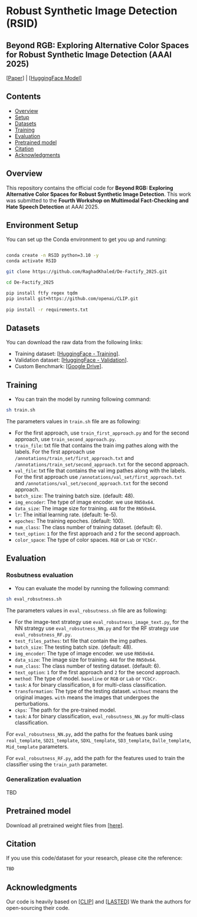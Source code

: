 #  Robust Synthetic Image Detection (RSID)

## Beyond RGB: Exploring Alternative Color Spaces for Robust Synthetic Image Detection (AAAI 2025)

[[Paper](https://)] | [[HuggingFace Model](https://)]


## Contents

- [Overview](#overview)
- [Setup](#environment-setup)
- [Datasets](#datasets)
- [Training](#training)
- [Evaluation](#evaluation)
- [Pretrained model](#pretrained-model)
- [Citation](#acknowledgments)
- [Acknowledgments](#acknowledgments)



## Overview
This repository contains the official code for **Beyond RGB: Exploring Alternative Color Spaces for Robust Synthetic Image Detection**. This work was submitted to the **Fourth Workshop on Multimodal Fact-Checking and Hate Speech Detection** at AAAI 2025.

## Environment Setup
You can set up the Conda environment to get you up and running:

```bash

conda create -n RSID python=3.10 -y
conda activate RSID

git clone https://github.com/RaghadKhaled/De-Factify_2025.git

cd De-Factify_2025

pip install ftfy regex tqdm
pip install git+https://github.com/openai/CLIP.git
 
pip install -r requirements.txt

```



## Datasets

You can download the raw data from the following links:

- Training dataset:  [[HuggingFace - Training](https://huggingface.co/datasets/NasrinImp/Defactify4_Train)].
- Validation dataset: [[HuggingFace - Validation](https://huggingface.co/datasets/NasrinImp/Defactify4_Validation)].
- Custom Benchmark: [[Google Drive](https://drive.google.com/drive/folders/1DgiN4aeTbEdHt9Pre_iQxfVn_KOEhXlJ?usp=drive_link)].



## Training
- You can train the model by running following command:
```bash
sh train.sh
```

The parameters values in `train.sh` file are as following:

- For the first approach, use `train_first_approach.py` and for the second approach, use `train_second_approach.py`.
- `train_file`: txt file that contains the train img pathes along with the labels. For the first approach use `/annotations/train_set/first_approach.txt` and `/annotations/train_set/second_approach.txt` for the second approach.
- `val_file`: txt file that contains the val img pathes along with the labels. For the first approach use `/annotations/val_set/first_approach.txt` and `/annotations/val_set/second_approach.txt` for the second approach.
- `batch_size`: The training batch size. (default: 48).
- `img_encoder`: The type of image encoder. we use `RN50x64`.
- `data_size`: The image size for training. `448` for the `RN50x64`.
- `lr`: The initial learning rate. (default: 1e-5).
- `epoches`: The training epoches. (default: 100).
- `num_class`: The class number of training dataset. (default: 6).
- `text_option`: `1` for the first approach and `2` for the second approach.
- `color_space`: The type of color spaces. `RGB` or `Lab` or `YCbCr`.

## Evaluation

### Rosbutness evaluation

- You can evaluate the model by running the following command:
```bash
sh eval_robsutness.sh
```

The parameters values in `eval_robsutness.sh` file are as following:

- For the image-text strategy use `eval_robsutness_image_text.py`, for the NN strategy use `eval_robsutness_NN.py` and for the RF strategy use `eval_robsutness_RF.py`.
- `test_files_pathes`: txt file that contain the img pathes.
- `batch_size`: The testing batch size. (default: 48).
- `img_encoder`: The type of image encoder. we use `RN50x64`.
- `data_size`: The image size for training. `448` for the `RN50x64`.
- `num_class`: The class number of testing dataset. (default: 6).
- `text_option`: `1` for the first approach and `2` for the second approach.
- `method`: The type of model. `baseline` or  `RGB` or `Lab` or `YCbCr`.
- `task`: `A` for binary classification, `B` for multi-class classification.
- `transformation`: The type of the testing dataset. `without` means the original images. `with` means the images that undergoes the perturbations.
- `ckps`: `The path for the pre-trained model.
- `task`: `A` for binary classification, `eval_robsutness_NN.py` for multi-class classification.


For `eval_robsutness_NN.py`, add the paths for the featues bank using `real_template`, `SD21_template`, `SDXL_template`, `SD3_template`, `Dalle_template`, `Mid_template` parameters.

For `eval_robsutness_RF.py`, add the path for the features used to train the classifier using the `train_path` parameter.



### Generalization evaluation
TBD

## Pretrained model

Download all pretrained weight files from [[here](https://drive.google.com/drive/folders/1DgiN4aeTbEdHt9Pre_iQxfVn_KOEhXlJ?usp=drive_link)].


## Citation
If you use this code/dataset for your research, please cite the reference:
```bash
TBD
```

## Acknowledgments
Our code is heavily based on [[CLIP](https://github.com/openai/CLIP)] and [[LASTED](https://github.com/HighwayWu/LASTED)] We thank the authors for open-sourcing their code.
 
